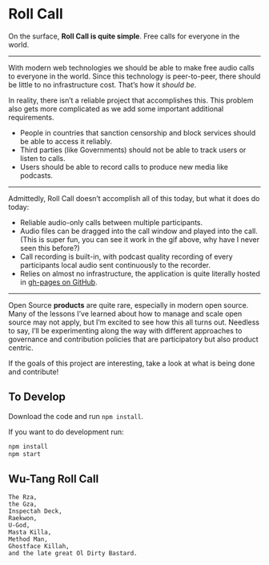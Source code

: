 # Roll Call

On the surface, **Roll Call is quite simple**. Free calls for everyone in the world.

---

With modern web technologies we should be able to make free audio calls to everyone in the world.
Since this technology is peer-to-peer, there should be little to no infrastructure cost.
That’s how it *should be*.

In reality, there isn’t a reliable project that accomplishes this. This problem also gets more complicated as we add some important additional requirements.

* People in countries that sanction censorship and block services should be able to access it reliably.
* Third parties (like Governments) should not be able to track users or listen to calls.
* Users should be able to record calls to produce new media like podcasts.

---

Admittedly, Roll Call doesn’t accomplish all of this today, but what it does do today:

* Reliable audio-only calls between multiple participants.
* Audio files can be dragged into the call window and played into the call. (This is super fun, you can see it work in the gif above, why have I never seen this before?)
* Call recording is built-in, with podcast quality recording of every participants local audio sent continuously to the recorder.
* Relies on almost no infrastructure, the application is quite literally hosted in [gh-pages on GitHub](https://github.com/mikeal/roll-call/tree/gh-pages).

---

Open Source **products** are quite rare, especially in modern open source. Many of the lessons I’ve learned about how to manage and scale open source may not apply, but I’m excited to see how this all turns out. Needless to say, I’ll be experimenting along the way with different approaches to governance and contribution policies that are participatory but also product centric.

If the goals of this project are interesting, take a look at what is being done and contribute!

## To Develop

Download the code and run `npm install`.

If you want to do development run:

```bash
npm install
npm start
```

## Wu-Tang Roll Call

```
The Rza,
the Gza,
Inspectah Deck,
Raekwon,
U-God,
Masta Killa,
Method Man,
Ghostface Killah,
and the late great Ol Dirty Bastard.
```
